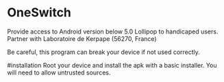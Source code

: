 # OneSwitch
Provide access to Android version below 5.0 Lollipop to handicaped users.
Partner with Laboratoire de Kerpape (56270, France)

Be careful, this program can break your device if not used correctly.

#installation
Root your device and install the apk with a basic installer. You will need to allow untrusted sources.
